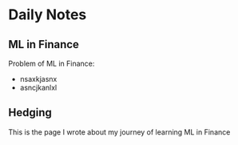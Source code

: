 # Daily Notes
## ML in Finance
  Problem of ML in Finance:
  - nsaxkjasnx
  - asncjkanlxl
## Hedging

This is the page I wrote about my journey of learning ML in Finance
